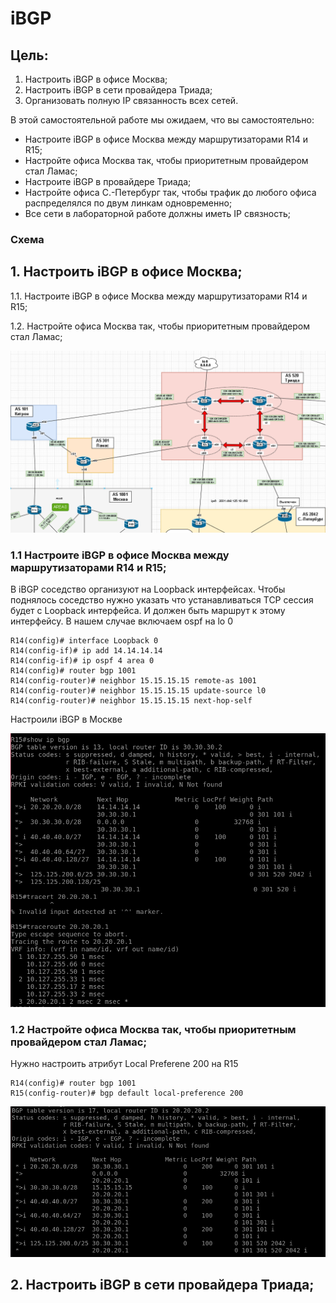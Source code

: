 # iBGP


## Цель:

1. Настроить iBGP в офисе Москва; 
2. Настроить iBGP в сети провайдера Триада; 
3. Организовать полную IP связанность всех сетей.

В этой самостоятельной работе мы ожидаем, что вы самостоятельно:

+ Настроите iBGP в офисе Москва между маршрутизаторами R14 и R15;
+ Настройте офиса Москва так, чтобы приоритетным провайдером стал Ламас;
+ Настроите iBGP в провайдере Триада;
+ Настройте офиса С.-Петербург так, чтобы трафик до любого офиса распределялся по двум линкам одновременно;
+ Все сети в лабораторной работе должны иметь IP связность;


### Схема 

## 1. Настроить iBGP в офисе Москва; 

1.1. Настроите iBGP в офисе Москва между маршрутизаторами R14 и R15;

1.2. Настройте офиса Москва так, чтобы приоритетным провайдером стал Ламас;


![](Pictures/Screenshot_1.png)

### 1.1 Настроите iBGP в офисе Москва между маршрутизаторами R14 и R15;

В iBGP соседство организуют на Loopback интерфейсах. Чтобы поднялось соседство нужно указать что устанавливаться TCP сессия будет с Loopback интерфейса. И должен быть маршрут к этому интерфейсу. В нашем случае включаем ospf на lo 0

```
R14(config)# interface Loopback 0
R14(config-if)# ip add 14.14.14.14
R14(config-if)# ip ospf 4 area 0
R14(config)# router bgp 1001
R14(config-router)# neighbor 15.15.15.15 remote-as 1001
R14(config-router)# neighbor 15.15.15.15 update-source l0
R14(config-router)# neighbor 15.15.15.15 next-hop-self
```
Настроили iBGP в Москве  

![](Pictures/Screenshot_2.png)


### 1.2 Настройте офиса Москва так, чтобы приоритетным провайдером стал Ламас;

Нужно настроить атрибут Local Preferene 200 на R15

```
R14(config)# router bgp 1001
R15(config-router)# bgp default local-preference 200
```

![](Pictures/Screenshot_3.png)

## 2. Настроить iBGP в сети провайдера Триада; 


